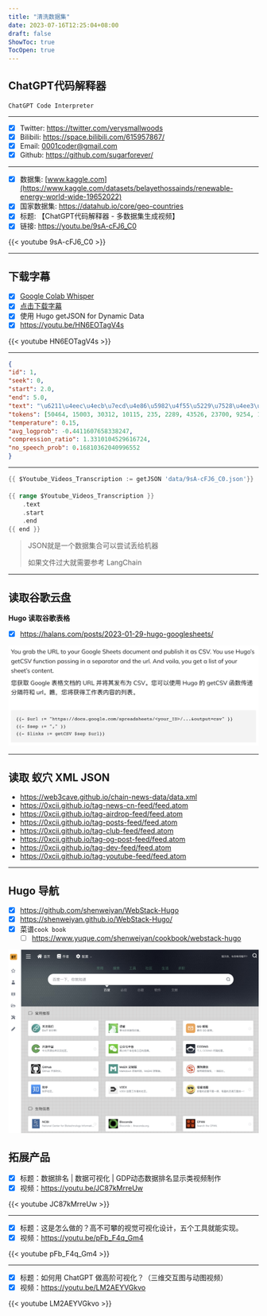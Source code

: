 ```yaml
---
title: "清洗数据集"
date: 2023-07-16T12:25:04+08:00
draft: false
ShowToc: true
TocOpen: true
---
```

## ChatGPT代码解释器 

`ChatGPT Code Interpreter` 

---

- [x] Twitter: https://twitter.com/verysmallwoods
- [x] Bilibili: https://space.bilibili.com/615957867/
- [x] Email: 0001coder@gmail.com
- [x] Github: https://github.com/sugarforever/

---

- [x] 数据集: [www.kaggle.com](https://www.kaggle.com/datasets/belayethossainds/renewable-energy-world-wide-19652022)
- [x] 国家数据集: https://datahub.io/core/geo-countries
- [x] 标题: 【ChatGPT代码解释器 - 多数据集生成视频】
- [x] 链接: https://youtu.be/9sA-cFJ6_C0

{{< youtube 9sA-cFJ6_C0 >}}

---

## 下载字幕

- [x] [Google Colab Whisper](https://colab.research.google.com/github/ArthurFDLR/whisper-youtube/blob/main/whisper_youtube.ipynb)
- [x] [点击下载字幕](https://drive.google.com/file/d/15MCjqaGVToAAf1LSJsueOtaKjWhcndo_/view?usp=sharing)
- [x] 使用 Hugo getJSON for Dynamic Data
- [x] https://youtu.be/HN6EOTagV4s

{{< youtube HN6EOTagV4s >}}

---

```json
{
"id": 1, 
"seek": 0, 
"start": 2.0, 
"end": 5.0, 
"text": "\u6211\u4eec\u4ecb\u7ecd\u4e86\u5982\u4f55\u5229\u7528\u4ee3\u7801\u89e3\u91ca\u5668", 
"tokens": [50464, 15003, 30312, 10115, 235, 2289, 43526, 23700, 9254, 19105, 23230, 223, 17278, 5873, 232, 34386, 50614], 
"temperature": 0.15, 
"avg_logprob": -0.4411607658338247, 
"compression_ratio": 1.3310104529616724, 
"no_speech_prob": 0.16810362040996552
}
```
---
```go
{{ $Youtube_Videos_Transcription := getJSON 'data/9sA-cFJ6_C0.json'}}

{{ range $Youtube_Videos_Transcription }}
    .text
    .start
    .end
{{ end }}
``` 
> JSON就是一个数据集合可以尝试丢给机器
>
> 如果文件过大就需要参考 LangChain

---
## 读取谷歌云盘

**Hugo 读取谷歌表格**
- [x] https://halans.com/posts/2023-01-29-hugo-googlesheets/

![](https://raw.githubusercontent.com/davidpythonseo/web3blog/main/content/post/images/hugo-google-sheets.png)

---
## 读取 蚁穴 XML JSON

- https://web3cave.github.io/chain-news-data/data.xml
- https://0xcii.github.io/tag-news-cn-feed/feed.atom
- https://0xcii.github.io/tag-airdrop-feed/feed.atom
- https://0xcii.github.io/tag-posts-feed/feed.atom
- https://0xcii.github.io/tag-club-feed/feed.atom
- https://0xcii.github.io/tag-og-post-feed/feed.atom
- https://0xcii.github.io/tag-dev-feed/feed.atom
- https://0xcii.github.io/tag-youtube-feed/feed.atom

---

## Hugo 导航

- [x] https://github.com/shenweiyan/WebStack-Hugo
- [x] https://shenweiyan.github.io/WebStack-Hugo/
- [x] 菜谱`cook book`
  - [ ] https://www.yuque.com/shenweiyan/cookbook/webstack-hugo

![](https://raw.githubusercontent.com/davidpythonseo/web3blog/main/content/post/images/hugo导航.png)

## 拓展产品

- [x] 标题：数据排名 | 数据可视化 | GDP动态数据排名显示类视频制作
- [x] 视频：https://youtu.be/JC87kMrreUw

{{< youtube JC87kMrreUw >}}

---

- [x] 标题：这是怎么做的？高不可攀的视觉可视化设计，五个工具就能实现。
- [x] 视频：https://youtu.be/pFb_F4q_Gm4

{{< youtube pFb_F4q_Gm4 >}}

---

- [x] 标题：如何用 ChatGPT 做高阶可视化？（三维交互图与动图视频）
- [x] 视频：https://youtu.be/LM2AEYVGkvo

{{< youtube LM2AEYVGkvo >}}